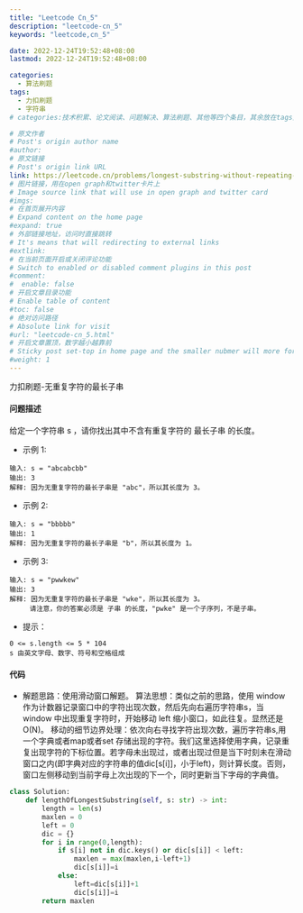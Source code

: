 ```yaml
---
title: "Leetcode Cn_5"
description: "leetcode-cn_5"
keywords: "leetcode,cn_5"

date: 2022-12-24T19:52:48+08:00
lastmod: 2022-12-24T19:52:48+08:00

categories:
  - 算法刷题
tags:
  - 力扣刷题
  - 字符串
# categories:技术积累、论文阅读、问题解决、算法刷题、其他等四个条目，其余放在tags里面。

# 原文作者
# Post's origin author name
#author:
# 原文链接
# Post's origin link URL
link: https://leetcode.cn/problems/longest-substring-without-repeating-characters/
# 图片链接，用在open graph和twitter卡片上
# Image source link that will use in open graph and twitter card
#imgs:
# 在首页展开内容
# Expand content on the home page
#expand: true
# 外部链接地址，访问时直接跳转
# It's means that will redirecting to external links
#extlink:
# 在当前页面开启或关闭评论功能
# Switch to enabled or disabled comment plugins in this post
#comment:
#  enable: false
# 开启文章目录功能
# Enable table of content
#toc: false
# 绝对访问路径
# Absolute link for visit
#url: "leetcode-cn_5.html"
# 开启文章置顶，数字越小越靠前
# Sticky post set-top in home page and the smaller nubmer will more forward.
#weight: 1
---
```


力扣刷题-无重复字符的最长子串

<!--more-->

#### 问题描述
 给定一个字符串 s ，请你找出其中不含有重复字符的 最长子串 的长度。
- 示例 1:
``` text
输入: s = "abcabcbb"
输出: 3 
解释: 因为无重复字符的最长子串是 "abc"，所以其长度为 3。
```
- 示例 2:
``` text
输入: s = "bbbbb"
输出: 1
解释: 因为无重复字符的最长子串是 "b"，所以其长度为 1。
```
- 示例 3:
``` text
输入: s = "pwwkew"
输出: 3
解释: 因为无重复字符的最长子串是 "wke"，所以其长度为 3。
     请注意，你的答案必须是 子串 的长度，"pwke" 是一个子序列，不是子串。
```
- 提示：
``` text
0 <= s.length <= 5 * 104
s 由英文字母、数字、符号和空格组成
```

#### 代码
- 解题思路：使用滑动窗口解题。
算法思想：类似之前的思路，使用 window 作为计数器记录窗口中的字符出现次数，然后先向右遍历字符串s，当 window 中出现重复字符时，开始移动 left 缩小窗口，如此往复。显然还是O(N)。
移动的细节边界处理：依次向右寻找字符出现次数，遍历字符串s,用一个字典或者map或者set 存储出现的字符。我们这里选择使用字典，记录重复出现字符的下标位置。若字母未出现过，或者出现过但是当下时刻未在滑动窗口之内(即字典对应的字符串的值dic[s[i]]，小于left)，则计算长度。否则，窗口左侧移动到当前字母上次出现的下一个，同时更新当下字母的字典值。

``` python
class Solution:
    def lengthOfLongestSubstring(self, s: str) -> int:
        length = len(s)
        maxlen = 0
        left = 0
        dic = {}
        for i in range(0,length):
            if s[i] not in dic.keys() or dic[s[i]] < left:
                maxlen = max(maxlen,i-left+1)
                dic[s[i]]=i  
            else:
                left=dic[s[i]]+1
                dic[s[i]]=i 
        return maxlen

```